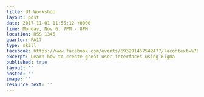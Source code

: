```yaml
---
title: UI Workshop
layout: post
date: 2017-11-01 11:55:12 +0000
time: Monday, Nov 6, 7PM - 8PM
location: HSS 1346
quarter: FA17
type: skill
facebook: https://www.facebook.com/events/693291467542477/?acontext=%7B%22source%22%3A5%2C%22page_id_source%22%3A1640395202867611%2C%22action_history%22%3A[%7B%22surface%22%3A%22page%22%2C%22mechanism%22%3A%22main_list%22%2C%22extra_data%22%3A%22%7B%5C%22page_id%5C%22%3A1640395202867611%2C%5C%22tour_id%5C%22%3Anull%7D%22%7D]%2C%22has_source%22%3Atrue%7D
excerpt: Learn how to create great user interfaces using Figma
published: true
layout: ''
hosted: ''
image: ''
resource_text: ''
---
```

